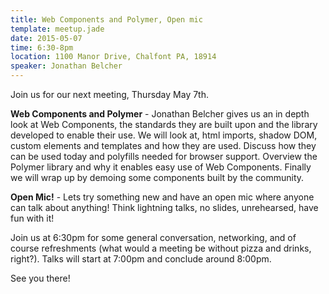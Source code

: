 ```yaml
---
title: Web Components and Polymer, Open mic
template: meetup.jade
date: 2015-05-07
time: 6:30-8pm
location: 1100 Manor Drive, Chalfont PA, 18914
speaker: Jonathan Belcher
---
```


Join us for our next meeting, Thursday May 7th.

__Web Components and Polymer__ - Jonathan Belcher gives us an in depth look at Web
Components, the standards they are built upon and the library developed to
enable their use.  We will look at, html imports, shadow DOM, custom elements
and templates and how they are used.  Discuss how they can be used today and
polyfills needed for browser support.  Overview the Polymer library and why it
enables easy use of Web Components.  Finally we will wrap up by demoing some
components built by the community.

__Open Mic!__ - Lets try something new and have an open mic where anyone can talk
about anything!  Think lightning talks, no slides, unrehearsed, have fun with
it!

Join us at 6:30pm for some general conversation, networking, and of course
refreshments (what would a meeting be without pizza and drinks, right?). Talks
will start at 7:00pm and conclude around 8:00pm.

See you there!
